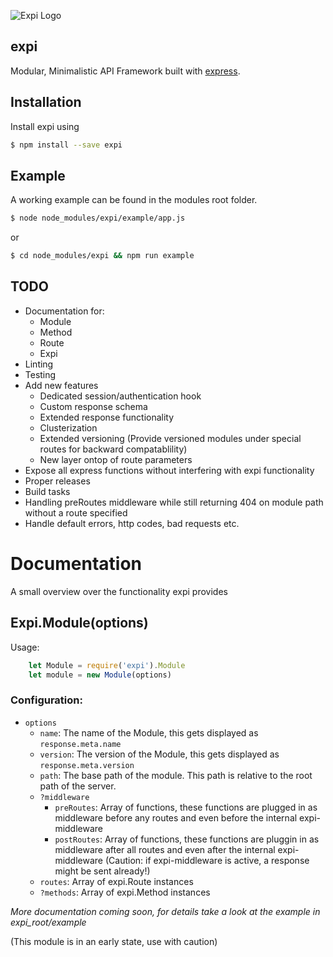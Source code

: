 ![Expi Logo](https://image.ibb.co/gRq45k/expi_logo.png "Expi Logo")
## expi
Modular, Minimalistic API Framework built with [express](https://www.npmjs.com/package/express).

## Installation

  Install expi using 

```bash
$ npm install --save expi
```

## Example

  A working example can be found in the modules root folder.

```bash
$ node node_modules/expi/example/app.js
```
  or
```bash
$ cd node_modules/expi && npm run example
```

## TODO
  - Documentation for:
    - Module
    - Method
    - Route
    - Expi
  - Linting
  - Testing
  - Add new features
    - Dedicated session/authentication hook
    - Custom response schema
    - Extended response functionality
    - Clusterization
    - Extended versioning (Provide versioned modules under special routes for backward compatablility)
    - New layer ontop of route parameters
  - Expose all express functions without interfering with expi functionality
  - Proper releases
  - Build tasks
  - Handling preRoutes middleware while still returning 404 on module path without a route specified
  - Handle default errors, http codes, bad requests etc.


# Documentation
  
  A small overview over the functionality expi provides

## Expi.Module(options)
Usage:
```javascript
    let Module = require('expi').Module
    let module = new Module(options)
```
### Configuration:
 - `options` 
    - `name`: The name of the Module, this gets displayed as `response.meta.name`
    - `version`: The version of the Module, this gets displayed as `response.meta.version`
    - `path`: The base path of the module. This path is relative to the root path of the server.
    - `?middleware`
        - `preRoutes`: Array of functions, these functions are plugged in as middleware before any routes and even before the internal expi-middleware
        - `postRoutes`: Array of functions, these functions are pluggin in as middleware after all routes and even after the internal expi-middleware (Caution: if expi-middleware is active, a response might be sent already!)
    - `routes`: Array of expi.Route instances
    - `?methods`: Array of expi.Method instances

_More documentation coming soon, for details take a look at the example in expi_root/example_

(This module is in an early state, use with caution)